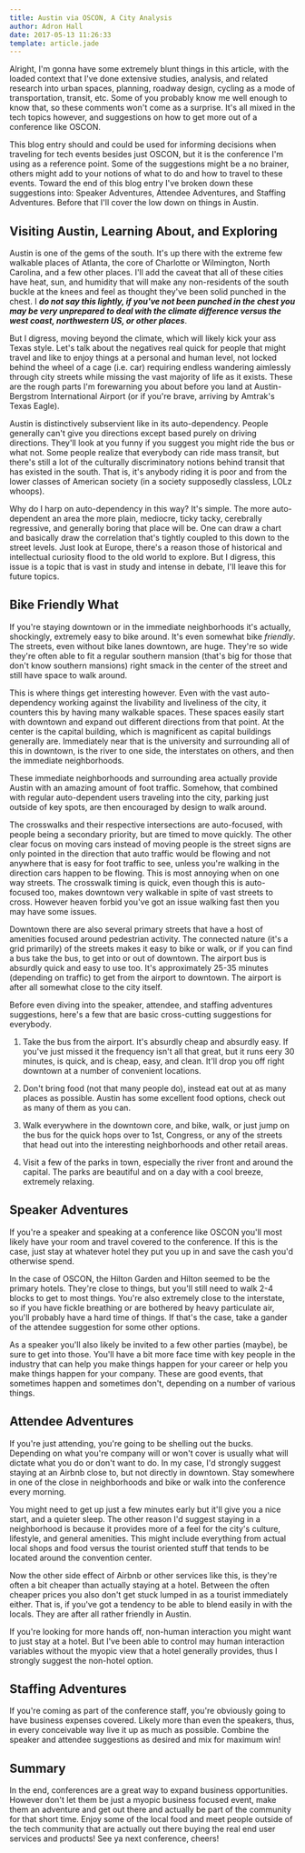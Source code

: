 ```yaml
---
title: Austin via OSCON, A City Analysis
author: Adron Hall
date: 2017-05-13 11:26:33
template: article.jade
---
```

Alright, I'm gonna have some extremely blunt things in this article, with the loaded context that I've done extensive studies, analysis, and related research into urban spaces, planning, roadway design, cycling as a mode of transportation, transit, etc. Some of you probably know me well enough to know that, so these comments won't come as a surprise. It's all mixed in the tech topics however, and suggestions on how to get more out of a conference like OSCON.

This blog entry should and could be used for informing decisions when traveling for tech events besides just OSCON, but it is the conference I'm using as a reference point. Some of the suggestions might be a no brainer, others might add to your notions of what to do and how to travel to these events. Toward the end of this blog entry I've broken down these suggestions into: Speaker Adventures, Attendee Adventures, and Staffing Adventures. Before that I'll cover the low down on things in Austin.

<span class="more"></span>

## Visiting Austin, Learning About, and Exploring

Austin is one of the gems of the south. It's up there with the extreme few walkable places of Atlanta, the core of Charlotte or Wilmington, North Carolina, and a few other places. I'll add the caveat that all of these cities have heat, sun, and humidity that will make any non-residents of the south buckle at the knees and feel as thought they've been solid punched in the chest. I ***do not say this lightly, if you've not been punched in the chest you may be very unprepared to deal with the climate difference versus the west coast, northwestern US, or other places***.

But I digress, moving beyond the climate, which will likely kick your ass Texas style. Let's talk about the negatives real quick for people that might travel and like to enjoy things at a personal and human level, not locked behind the wheel of a cage (i.e. car) requiring endless wandering aimlessly through city streets while missing the vast majority of life as it exists. These are the rough parts I'm forewarning you about before you land at Austin-Bergstrom International Airport (or if you're brave, arriving by Amtrak's Texas Eagle).

Austin is distinctively subservient like in its auto-dependency. People generally can't give you directions except based purely on driving directions. They'll look at you funny if you suggest you might ride the bus or what not. Some people realize that everybody can ride mass transit, but there's still a lot of the culturally discriminatory notions behind transit that has existed in the south. That is, it's anybody riding it is poor and from the lower classes of American society (in a society supposedly classless, LOLz whoops).

Why do I harp on auto-dependency in this way? It's simple. The more auto-dependent an area the more plain, mediocre, ticky tacky, cerebrally regressive, and generally boring that place will be. One can draw a chart and basically draw the correlation that's tightly coupled to this down to the street levels. Just look at Europe, there's a reason those of historical and intellectual curiosity flood to the old world to explore. But I digress, this issue is a topic that is vast in study and intense in debate, I'll leave this for future topics.

## Bike Friendly What

If you're staying downtown or in the immediate neighborhoods it's actually, shockingly, extremely easy to bike around. It's even somewhat bike *friendly*. The streets, even without bike lanes downtown, are huge. They're so wide they're often able to fit a regular southern mansion (that's big for those that don't know southern mansions) right smack in the center of the street and still have space to walk around.

This is where things get interesting however. Even with the vast auto-dependency working against the livability and liveliness of the city, it counters this by having many walkable spaces. These spaces easily start with downtown and expand out different directions from that point. At the center is the capital building, which is magnificent as capital buildings generally are. Immediately near that is the university and surrounding all of this in downtown, is the river to one side, the interstates on others, and then the immediate neighborhoods.

These immediate neighborhoods and surrounding area actually provide Austin with an amazing amount of foot traffic. Somehow, that combined with regular auto-dependent users traveling into the city, parking just outside of key spots, are then encouraged by design to walk around.

The crosswalks and their respective intersections are auto-focused, with people being a secondary priority, but are timed to move quickly. The other clear focus on moving cars instead of moving people is the street signs are only pointed in the direction that auto traffic would be flowing and not anywhere that is easy for foot traffic to see, unless you're walking in the direction cars happen to be flowing. This is most annoying when on one way streets. The crosswalk timing is quick, even though this is auto-focused too, makes downtown very walkable in spite of vast streets to cross. However heaven forbid you've got an issue walking fast then you may have some issues.

Downtown there are also several primary streets that have a host of amenities focused around pedestrian activity. The connected nature (it's a grid primarily) of the streets makes it easy to bike or walk, or if you can find a bus take the bus, to get into or out of downtown. The airport bus is absurdly quick and easy to use too. It's approximately 25-35 minutes (depending on traffic) to get from the airport to downtown. The airport is after all somewhat close to the city itself.

Before even diving into the speaker, attendee, and staffing adventures suggestions, here's a few that are basic cross-cutting suggestions for everybody.

1. Take the bus from the airport. It's absurdly cheap and absurdly easy. If you've just missed it the frequency isn't all that great, but it runs eery 30 minutes, is quick, and is cheap, easy, and clean. It'll drop you off right downtown at a number of convenient locations.

2. Don't bring food (not that many people do), instead eat out at as many places as possible. Austin has some excellent food options, check out as many of them as you can.

3. Walk everywhere in the downtown core, and bike, walk, or just jump on the bus for the quick hops over to 1st, Congress, or any of the streets that head out into the interesting neighborhoods and other retail areas.

4. Visit a few of the parks in town, especially the river front and around the capital. The parks are beautiful and on a day with a cool breeze, extremely relaxing.

## Speaker Adventures

If you're a speaker and speaking at a conference like OSCON you'll most likely have your room and travel covered to the conference. If this is the case, just stay at whatever hotel they put you up in and save the cash you'd otherwise spend.

In the case of OSCON, the Hilton Garden and Hilton seemed to be the primary hotels. They're close to things, but you'll still need to walk 2-4 blocks to get to most things. You're also extremely close to the interstate, so if you have fickle breathing or are bothered by heavy particulate air, you'll probably have a hard time of things. If that's the case, take a gander of the attendee suggestion for some other options.

As a speaker you'll also likely be invited to a few other parties (maybe), be sure to get into those. You'll have a bit more face time with key people in the industry that can help you make things happen for your career or help you make things happen for your company. These are good events, that sometimes happen and sometimes don't, depending on a number of various things.

## Attendee Adventures

If you're just attending, you're going to be shelling out the bucks. Depending on what you're company will or won't cover is usually what will dictate what you do or don't want to do. In my case, I'd strongly suggest staying at an Airbnb close to, but not directly in downtown. Stay somewhere in one of the close in neighborhoods and bike or walk into the conference every morning.

You might need to get up just a few minutes early but it'll give you a nice start, and a quieter sleep. The other reason I'd suggest staying in a neighborhood is because it provides more of a feel for the city's culture, lifestyle, and general amenities. This might include everything from actual local shops and food versus the tourist oriented stuff that tends to be located around the convention center.

Now the other side effect of Airbnb or other services like this, is they're often a bit cheaper than actually staying at a hotel. Between the often cheaper prices you also don't get stuck lumped in as a tourist immediately either. That is, if you've got a tendency to be able to blend easily in with the locals. They are after all rather friendly in Austin.

If you're looking for more hands off, non-human interaction you might want to just stay at a hotel. But I've been able to control may human interaction variables without the myopic view that a hotel generally provides, thus I strongly suggest the non-hotel option.

## Staffing Adventures

If you're coming as part of the conference staff, you're obviously going to have business expenses covered. Likely more than even the speakers, thus, in every conceivable way live it up as much as possible. Combine the speaker and attendee suggestions as desired and mix for maximum win!

## Summary

In the end, conferences are a great way to expand business opportunities. However don't let them be just a myopic business focused event, make them an adventure and get out there and actually be part of the community for that short time. Enjoy some of the local food and meet people outside of the tech community that are actually out there buying the real end user services and products! See ya next conference, cheers!
